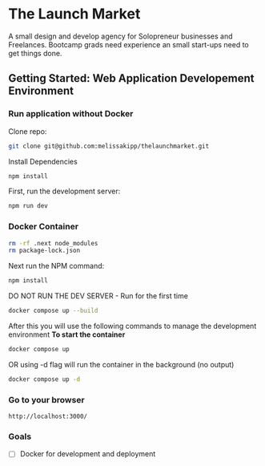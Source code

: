 # The Launch Market
A small design and develop agency for Solopreneur businesses and Freelances. Bootcamp grads need experience an small start-ups need to get things done.

## Getting Started: Web Application Developement Environment
### Run application without Docker
Clone repo:
```bash
git clone git@github.com:melissakipp/thelaunchmarket.git
```
Install Dependencies
```bash
npm install
```

First, run the development server:

```bash
npm run dev 
```

### Docker Container
```bash
rm -rf .next node_modules  
rm package-lock.json
```
Next run the NPM command:
```bash
npm install
```
DO NOT RUN THE DEV SERVER - Run for the first time
```bash
docker compose up --build
```
After this you will use the following commands to manage the development environment
**To start the container**
```bash
docker compose up
```
OR using -d flag will run the container in the background (no output)
```bash
docker compose up -d
```

### Go to your browser
```http://localhost:3000/```


### Goals
- [ ]  Docker for development and deployment